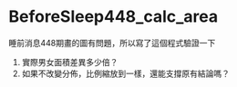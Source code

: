# BeforeSleep448_calc_area

睡前消息448期畫的圖有問題，所以寫了這個程式驗證一下

1. 實際男女面積差異多少倍？
2. 如果不改變分佈，比例縮放到一樣，還能支撐原有結論嗎？